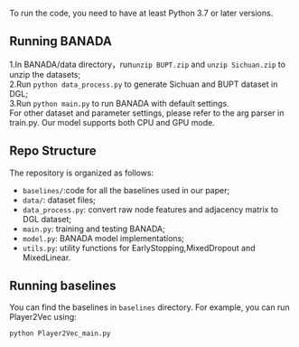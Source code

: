 To run the code, you need to have at least Python 3.7 or later versions.  
## Running BANADA
1.In BANADA/data directory，run`unzip BUPT.zip` and `unzip Sichuan.zip` to unzip the datasets;  
2.Run `python data_process.py` to generate Sichuan and BUPT dataset in DGL;  
3.Run `python main.py` to run BANADA with default settings.  
For other dataset and parameter settings, please refer to the arg parser in train.py. Our model supports both CPU and GPU mode.  

## Repo Structure
The repository is organized as follows:
- `baselines/`:code for all the baselines used in our paper;  
- `data/`: dataset files;  
- `data_process.py`: convert raw node features and adjacency matrix to DGL dataset;
- `main.py`: training and testing BANADA;
- `model.py`: BANADA model implementations;
- `utils.py`: utility functions for EarlyStopping,MixedDropout and MixedLinear.  


## Running baselines
You can find the baselines in `baselines` directory. For example, you can run Player2Vec using:
```bash
python Player2Vec_main.py 
```

  